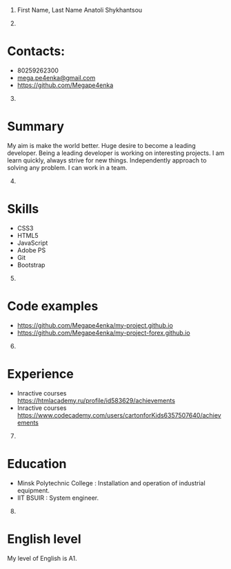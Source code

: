 1. First Name, Last Name
Anatoli Shykhantsou

2. 
# Contacts: 
- 80259262300
- mega.pe4enka@gmail.com
- https://github.com/Megape4enka

3. 
# Summary 
My aim is make the world better.  Huge desire to become a leading developer. 
Being a leading developer is working on interesting projects. I am learn quickly, always strive for new things. Independently approach to solving any problem. I can work in a team.

4. 
# Skills 
- CSS3
- HTML5
- JavaScript
- Adobe PS
- Git
- Bootstrap

5. 
# Code examples
- https://github.com/Megape4enka/my-project.github.io
- https://github.com/Megape4enka/my-project-forex.github.io

6. 
# Experience
- Inractive courses https://htmlacademy.ru/profile/id583629/achievements 
- Inractive courses https://www.codecademy.com/users/cartonforKids6357507640/achievements

7. 
# Education
- Minsk Polytechnic College : Installation and operation of industrial equipment.
- IIT BSUIR : System engineer.

8. 
# English level 
My level of English is A1.